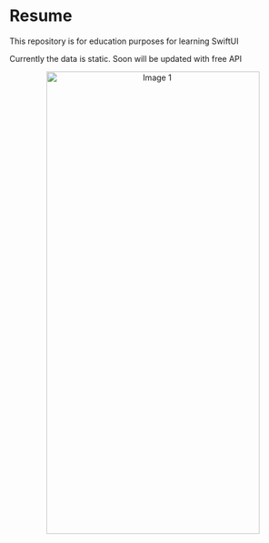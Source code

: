#  Resume

This repository is for education purposes for learning SwiftUI

Currently the data is static. Soon will be updated with free API


<div align="center">
  <img src="https://github.com/drestwn/SwiftUI-Resume/resume/Assets.xcassets/Simulator Screenshot - iPhone 15 Pro - 2023-12-31 at 13.33.12.imageset/Simulator Screenshot - iPhone 15 Pro - 2023-12-31 at 13.33.12.png" alt="Image 1" width="375" height="812">

</div>



